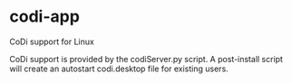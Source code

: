 # codi-app
CoDi support for Linux

CoDi support is provided by the codiServer.py script.
A post-install script will create an autostart codi.desktop file for existing users.
